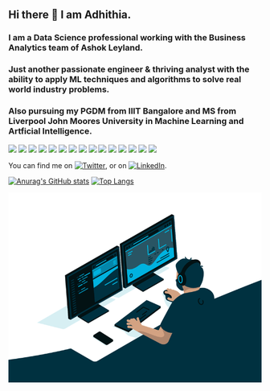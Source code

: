 ## Hi there 👋 I am Adhithia.
### I am a Data Science professional working with the Business Analytics team of Ashok Leyland.
### Just another passionate engineer & thriving analyst with the ability to apply ML techniques and algorithms to solve real world industry problems.
### Also pursuing my PGDM from IIIT Bangalore and MS from Liverpool John Moores University in Machine Learning and Artficial Intelligence.

![](https://img.shields.io/badge/Code-Python-informational?style=flat&logo=Python&logoColor=white&color=2bbc8a)
![](https://img.shields.io/badge/Tools-Jupyter-informational?style=flat&logo=Jupyter&logoColor=white&color=2bbc8a)
![](https://img.shields.io/badge/Visualize-PowerBI-informational?style=flat&logo=Power-BI&logoColor=white&color=2bbc8a)
![](https://img.shields.io/badge/Visualize-Tableau-informational?style=flat&logo=Power-BI&logoColor=white&color=2bbc8a)
![](https://img.shields.io/badge/Editor-Photoshop-informational?style=flat&logo=Adobe-Photoshop&logoColor=white&color=2bbc8a)
![](https://img.shields.io/badge/Editor-AfterEffects-informational?style=flat&logo=Adobe-After-Effects&logoColor=white&color=2bbc8a)
![](https://img.shields.io/badge/Code-Android-informational?style=flat&logo=Android&logoColor=white&color=2bbc8a)
![](https://img.shields.io/badge/Tools-AndroidStudio-informational?style=flat&logo=Android-Studio&logoColor=white&color=2bbc8a)
![](https://img.shields.io/badge/Tools-Excel-informational?style=flat&logo=Microsoft-Excel&logoColor=white&color=2bbc8a)
![](https://img.shields.io/badge/Tools-Powerpoint-informational?style=flat&logo=Microsoft-PowerPoint&logoColor=white&color=2bbc8a)
![](https://img.shields.io/badge/Code-MySQL-informational?style=flat&logo=MySQL&logoColor=white&color=2bbc8a)
![](https://img.shields.io/badge/Code-R-informational?style=flat&logo=Python&logoColor=white&color=2bbc8a)
![](https://img.shields.io/badge/Tools-RStudio-informational?style=flat&logo=Jupyter&logoColor=white&color=2bbc8a)
![](https://img.shields.io/badge/Visualize-Plotly-informational?style=flat&logo=Plotly&logoColor=white&color=2bbc8a)
![](https://img.shields.io/badge/OS-Linux-informational?style=flat&logo=Linux&logoColor=white&color=2bbc8a)




<!--
**Adhithia/Adhithia** is a ✨ _special_ ✨ repository because its `README.md` (this file) appears on your GitHub profile.


Here are some ideas to get you started:

- 🔭 I’m currently working on ...
- 🌱 I’m currently learning ...
- 👯 I’m looking to collaborate on ...
- 🤔 I’m looking for help with ...
- 💬 Ask me about ...
- 📫 How to reach me: ...
- 😄 Pronouns: ...
- ⚡ Fun fact: ...
-->

<!-- Actual text -->
You can find me on [![Twitter][1.2]][1], or on [![LinkedIn][2.2]][2].
<!-- Icons -->
[1.2]: http://i.imgur.com/wWzX9uB.png (twitter icon without padding)
[2.2]: https://raw.githubusercontent.com/MartinHeinz/MartinHeinz/master/linkedin-3-16.png

<!-- Links to your social media accounts -->

[1]: https://twitter.com/AdhithiaR
[2]: https://www.linkedin.com/in/adhithiar/

[![Anurag's GitHub stats](https://github-readme-stats.vercel.app/api?username=Adhithia&show_icons=true&theme=vue)](https://github.com/anuraghazra/github-readme-stats)
[![Top Langs](https://github-readme-stats.vercel.app/api/top-langs/?username=Adhithia&layout=compact&theme=vue)](https://github.com/anuraghazra/github-readme-stats)

<!--START_SECTION:waka-->



<!--END_SECTION:waka-->

<img src="https://github.com/Adhithia/Adhithia/blob/bbb41c2e8618f49546c48a74f2b7f7a8b6b205ba/code.gif" width="950px">
